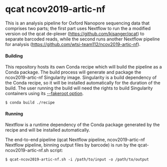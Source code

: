 # qcat ncov2019-artic-nf

This is an analysis pipeline for Oxford Nanopore sequencing data that
comprises two parts; the first part uses Nextflow to run the a
modified version od the qcat de-plexer
(https://github.com/kjsanger/qcat) to separate barcoded reads, while
the second runs another Nextflow pipeline for analysis
(https://github.com/wtsi-team112/ncov2019-artic-nf).

#### Building

This repository hosts its own Conda recipe which will build the
pipeline as a Conda package. The build process will generate and
package the ncov2019-artic-nf Singularity image. Singularity is a
build dependency of the Conda recipe, so it will be installed
automatically for the duration of the build. The user running the
build will need the rights to build Singularity containers using its
[--fakeroot option](https://sylabs.io/guides/3.5/user-guide/fakeroot.html).

`
$ conda build ./recipe
`

#### Running

Nextflow is a runtime dependency of the Conda package generated by the
recipe and will be installed automatically.

The end-to-end pipeline (qcat Nextflow pipeline, ncov2019-artic-nf
Nextflow pipeline, binning output files by barcode) is run by the
qcat-ncov2019-artic-nf.sh script:

`
$ qcat-ncov2019-artic-nf.sh -i /path/to/input -o /path/to/output
`

